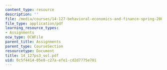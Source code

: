 ```yaml
---
content_type: resource
description: ''
file: /media/courses/14-127-behavioral-economics-and-finance-spring-2004/0c5f441405e8c27aefe1cd2d7775e701_14_127ps3_sol.pdf
file_type: application/pdf
learning_resource_types:
- Assignments
ocw_type: OCWFile
parent_title: Assignments
parent_type: CourseSection
resourcetype: Document
title: 14_127ps3_sol.pdf
uid: 0c5f4414-05e8-c27a-efe1-cd2d7775e701
---
```

